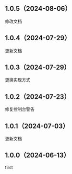 ## 1.0.5（2024-08-06）
修改文档
## 1.0.4（2024-07-29）
更新文档
## 1.0.3（2024-07-29）
更换实现方式
## 1.0.2（2024-07-23）
修复控制台警告
## 1.0.1（2024-07-03）
更新文档
## 1.0.0（2024-06-13）
first
